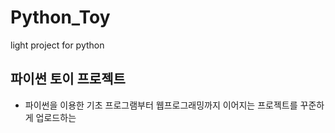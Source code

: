 # Python_Toy
light project for python
## 파이썬 토이 프로젝트 
- 파이썬을 이용한 기초 프로그램부터 웹프로그래밍까지 이어지는 프로젝트를 꾸준하게 업로드하는  
